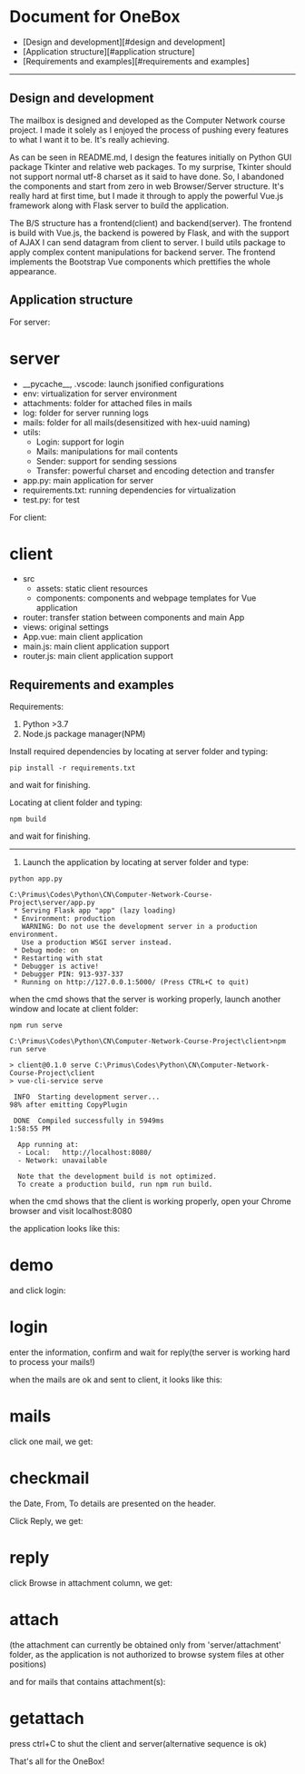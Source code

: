 # Document for OneBox

- [Design and development][#design and development]
- [Application structure][#application structure]
- [Requirements and examples][#requirements and examples]

---

## Design and development

The mailbox is designed and developed as the Computer Network course project. I made it solely as I enjoyed the process of pushing every features to what I want it to be. It's really achieving.

As can be seen in README.md, I design the features initially on Python GUI package Tkinter and relative web packages. To my surprise, Tkinter should not support normal utf-8 charset as it said to have done. So, I abandoned the components and start from zero in web Browser/Server structure. It's really hard at first time, but I made it through to apply the powerful Vue.js framework along with Flask server to build the application.

The B/S structure has a frontend(client) and backend(server). The frontend is build with Vue.js, the backend is powered by Flask, and with the support of AJAX I can send datagram from client to server. I build utils package to apply complex content manipulations for backend server. The frontend implements the Bootstrap Vue components which prettifies the whole appearance.

## Application structure

For server: 

# server

- \_\_pycache\_\_, .vscode: launch jsonified configurations
- env: virtualization for server environment
- attachments: folder for attached files in mails
- log: folder for server running logs
- mails: folder for all mails(desensitized with hex-uuid naming)
- utils:
  - Login: support for login
  - Mails: manipulations for mail contents
  - Sender: support for sending sessions
  - Transfer: powerful charset and encoding detection and transfer
- app.py: main application for server
- requirements.txt: running dependencies for virtualization
- test.py: for test

For client: 

# client

- src
  - assets: static client resources
  - components: components and webpage templates for Vue application
- router: transfer station between components and main App
- views: original settings
- App.vue: main client application
- main.js: main client application support
- router.js: main client application support

## Requirements and examples

Requirements: 

1. Python >3.7
2. Node.js package manager(NPM)

Install required dependencies by locating at server folder and typing: 

```
pip install -r requirements.txt
```

and wait for finishing.

Locating at client folder and typing: 

```
npm build
```

and wait for finishing.

---

1. Launch the application by locating at server folder and type: 

```
python app.py

C:\Primus\Codes\Python\CN\Computer-Network-Course-Project\server/app.py       
 * Serving Flask app "app" (lazy loading)
 * Environment: production
   WARNING: Do not use the development server in a production environment.
   Use a production WSGI server instead.
 * Debug mode: on
 * Restarting with stat
 * Debugger is active!
 * Debugger PIN: 913-937-337
 * Running on http://127.0.0.1:5000/ (Press CTRL+C to quit)
```

when the cmd shows that the server is working properly, launch another window and locate at client folder: 

```
npm run serve

C:\Primus\Codes\Python\CN\Computer-Network-Course-Project\client>npm run serve

> client@0.1.0 serve C:\Primus\Codes\Python\CN\Computer-Network-Course-Project\client
> vue-cli-service serve

 INFO  Starting development server...
98% after emitting CopyPlugin

 DONE  Compiled successfully in 5949ms                                                             1:58:55 PM

  App running at:
  - Local:   http://localhost:8080/
  - Network: unavailable

  Note that the development build is not optimized.
  To create a production build, run npm run build.
```

when the cmd shows that the client is working properly, open your Chrome browser and visit localhost:8080

the application looks like this: 

# demo

and click login: 

# login

enter the information, confirm and wait for reply(the server is working hard to process your mails!)

when the mails are ok and sent to client, it looks like this:

# mails

click one mail, we get: 

# checkmail

the Date, From, To details are presented on the header.

Click Reply, we get: 

# reply

click Browse in attachment column, we get: 

# attach

(the attachment can currently be obtained only from 'server/attachment' folder, as the application is not authorized to browse system files at other positions)

and for mails that contains attachment(s):

# getattach

press ctrl+C to shut the client and server(alternative sequence is ok)

That's all for the OneBox!

